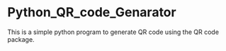 # Python_QR_code_Genarator
This is a simple python program to generate QR code using the QR code package. 
